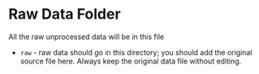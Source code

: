 # Raw Data Folder
All the raw unprocessed data will be in this file
- `raw` - raw data should go in this directory; you should add the original source file here. Always keep the original data file without editing.
